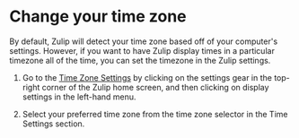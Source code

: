 # Change your time zone

By default, Zulip will detect your time zone based off of your computer's
settings. However, if you want to have Zulip display times in a
particular timezone all of the time, you can set the timezone in the Zulip
settings.

1. Go to the [Time Zone Settings](/#settings/display-settings) by clicking on
the settings gear in the top-right corner of the Zulip home screen, and then
clicking on display settings in the left-hand menu.

1. Select your preferred time zone from the time zone selector in the Time
Settings section.
